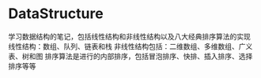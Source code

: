 # DataStructure
学习数据结构的笔记，包括线性结构和非线性结构以及八大经典排序算法的实现
线性结构：数组、队列、链表和栈
非线性结构包括：二维数组、多维数组、广义表、树和图
排序算法是进行的内部排序，包括冒泡排序、快排、插入排序、选择排序等等
